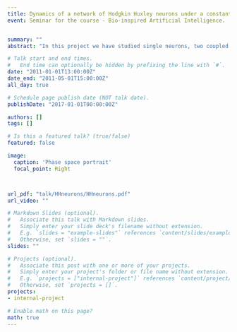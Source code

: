 ```yaml
---
title: Dynamics of a network of Hodgkin Huxley neurons under a constant external current.
event: Seminar for the course - Bio-inspired Artificial Intelligence.


summary: ""
abstract: "In this project we have studied single neurons, two coupled neurons, a network of neurons connected in a ring, and a network of neurons with all neurons connected to each other. We have modelled the neurons using the Hodgkin Huxley equations and taken neurons to be coupled electrically with the coupling strength being inversely proportional to the resistance of the synapse. In our simulations, we have studied the dynamics of the neurons in response to an external current fed into one of them. We find that for low values of current, none of the neurons spike. We have also carried out a linear stability analysis to investigate the corresponding fixed point stability. For higher values of currents and for high coupling strength, all neurons show spiking behaviour which vanishes quite suddenly beyond some value of current with the neurons settling down to a low amplitude limit cycle. The value of external current at which this transition takes place reduced with decrease in coupling strength. However, for smaller coupling strength the amplitude of spikes reduce gradually with increasing current. Additionally, we mathematically formulated a dynamical system which exhibits the same sudden transition behaviour from a ghost limit cycle to the limit cycle as exhibited by the network of neurons in order to better understand the dynamics."

# Talk start and end times.
#   End time can optionally be hidden by prefixing the line with `#`.
date: "2011-01-01T13:00:00Z"
date_end: "2011-05-01T15:00:00Z"
all_day: true

# Schedule page publish date (NOT talk date).
publishDate: "2017-01-01T00:00:00Z"

authors: []
tags: []

# Is this a featured talk? (true/false)
featured: false

image:
  caption: 'Phase space portrait'
  focal_point: Right



url_pdf: "talk/HHneurons/HHneurons.pdf"
url_video: ""

# Markdown Slides (optional).
#   Associate this talk with Markdown slides.
#   Simply enter your slide deck's filename without extension.
#   E.g. `slides = "example-slides"` references `content/slides/example-slides.md`.
#   Otherwise, set `slides = ""`.
slides: ""

# Projects (optional).
#   Associate this post with one or more of your projects.
#   Simply enter your project's folder or file name without extension.
#   E.g. `projects = ["internal-project"]` references `content/project/deep-learning/index.md`.
#   Otherwise, set `projects = []`.
projects:
- internal-project

# Enable math on this page?
math: true
---
```

